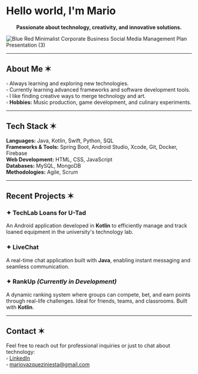 # Hello world, I'm Mario  

<p align="center"><strong>Passionate about technology, creativity, and innovative solutions.</strong></p>

![Blue Red Minimalist Corporate Business Social Media Management Plan Presentation (3)](https://github.com/user-attachments/assets/d6ba135d-dd4e-4dcd-a29d-349687649105)

---

## About Me ✶  
▫ Always learning and exploring new technologies.  
▫ Currently learning advanced frameworks and software development tools.
▫ I like finding creative ways to merge technology and art.  
▫ **Hobbies:** Music production, game development, and culinary experiments.  

---


## Tech Stack ✶  

**Languages:** Java, Kotlin, Swift, Python, SQL  
**Frameworks & Tools:** Spring Boot, Android Studio, Xcode, Git, Docker, Firebase  
**Web Development:** HTML, CSS, JavaScript  
**Databases:** MySQL, MongoDB  
**Methodologies:** Agile, Scrum  

---

## Recent Projects ✶  

### ✦ TechLab Loans for U-Tad  
An Android application developed in **Kotlin** to efficiently manage and track loaned equipment in the university's technology lab.  

### ✦ LiveChat  
A real-time chat application built with **Java**, enabling instant messaging and seamless communication.  

### ✦ RankUp _(Currently in Development)_  
A dynamic ranking system where groups can compete, bet, and earn points through real-life challenges. Ideal for friends, teams, and classrooms. Built with **Kotlin**.  

---

## Contact ✶  
Feel free to reach out for professional inquiries or just to chat about technology:  
▫ [LinkedIn](https://www.linkedin.com/in/mariovazquez/)  
▫ [mariovazqueziniesta@gmail.com](mailto:mariovazqueziniesta@gmail.com)  


